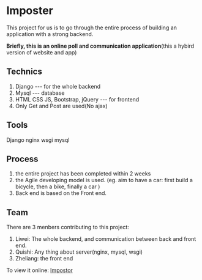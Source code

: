 # Imposter
This project for us is to go through the entire process of building an application with a strong backend.

**Briefly, this is an online poll and communication application**(this a hybird version of website and app)

## Technics
1. Django --- for the whole backend 
2. Mysql --- database
3. HTML CSS JS, Bootstrap, jQuery --- for frontend
4. Only Get and Post are used(No ajax)

## Tools
Django nginx wsgi mysql

## Process
1. the entire project has been completed within 2 weeks
2. the Agile developing model is used.
(eg. aim to have a car: first build a bicycle, then a bike, finally a car  )
3. Back end is based on the Front end.   

## Team
There are 3 menbers contributing to this project:
1. Liwei: The whole backend, and communication between back and front end.
2. Quishi: Any thing about server(nginx, mysql, wsgi)
3. Zheliang: the front end 

To view it online: [Impostor](http://176.122.146.160:8000/poll/)
